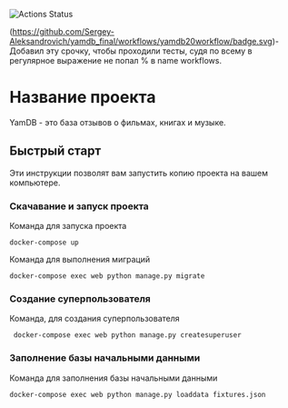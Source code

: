 ![Actions Status](https://github.com/Sergey-Aleksandrovich/yamdb_final/workflows/yamdb%20workflow/badge.svg)

(https://github.com/Sergey-Aleksandrovich/yamdb_final/workflows/yamdb20workflow/badge.svg)-Добавил эту срочку, чтобы проходили тесты, судя по всему в регулярное выражение не попал % в name workflows.


# Название проекта

YamDB - это база отзывов о фильмах, книгах и музыке.

## Быстрый старт

Эти инструкции позволят вам запустить копию проекта на вашем компьютере.

### Скачавание и запуск проекта


Команда для запуска проекта
 
```
docker-compose up
```

Команда для выполнения миграций

```
docker-compose exec web python manage.py migrate
```

### Создание суперпользователя

Команда, для создания суперпользователя

```
 docker-compose exec web python manage.py createsuperuser
```

### Заполнение базы начальными данными

Команда для заполнения базы начальными данными

```
docker-compose exec web python manage.py loaddata fixtures.json
```

